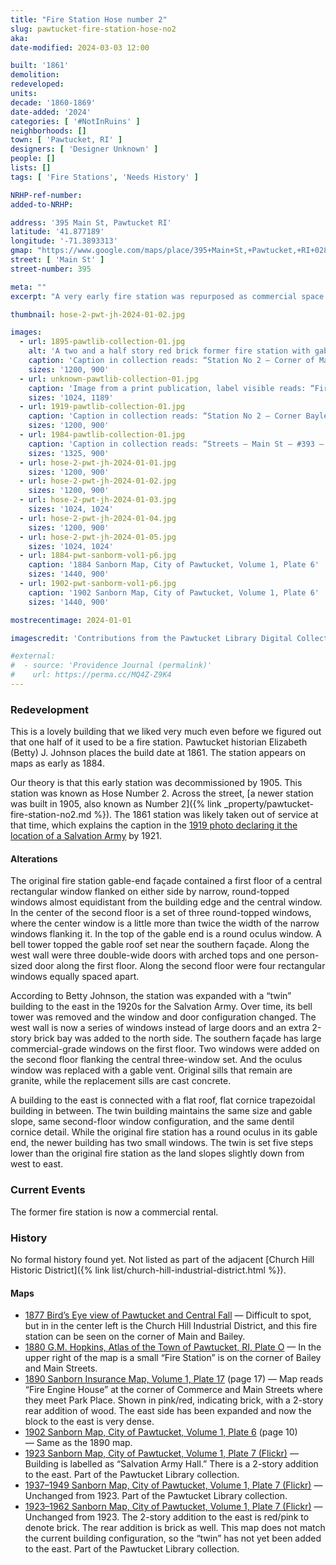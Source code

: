 ```yaml
---
title: "Fire Station Hose number 2"
slug: pawtucket-fire-station-hose-no2
aka:
date-modified: 2024-03-03 12:00

built: '1861'
demolition:
redeveloped:
units:
decade: '1860-1869'
date-added: '2024'
categories: [ '#NotInRuins' ]
neighborhoods: []
town: [ 'Pawtucket, RI' ]
designers: [ 'Designer Unknown' ]
people: []
lists: []
tags: [ 'Fire Stations', 'Needs History' ]

NRHP-ref-number:
added-to-NRHP:

address: '395 Main St, Pawtucket RI'
latitude: '41.877189'
longitude: '-71.3893313'
gmap: "https://www.google.com/maps/place/395+Main+St,+Pawtucket,+RI+02860/@41.877189,-71.3893313,18z/data=!4m6!3m5!1s0x89e443541c0f0e9d:0x512ac55dedbac14a!8m2!3d41.877185!4d-71.3880438!16s%2Fg%2F11hcz3s1y5?entry=ttu"
street: [ 'Main St' ]
street-number: 395

meta: ""
excerpt: "A very early fire station was repurposed as commercial space and a twin building was built next door"

thumbnail: hose-2-pwt-jh-2024-01-02.jpg

images:
  - url: 1895-pawtlib-collection-01.jpg
    alt: 'A two and a half story red brick former fire station with gabel ends and a dentil cornice. Once only a single bulding, a similarly designed twin was added to the east and connected in the middle by a two story addition.'
    caption: 'Caption in collection reads: “Station No 2 — Corner of Main & Commerce — c 1895” — Pawtucket Library Digital Collection (Flickr)'
    sizes: '1200, 900'
  - url: unknown-pawtlib-collection-01.jpg
    caption: 'Image from a print publication, label visible reads: “Fire Station No. 2, Corner of Main & Bayley Streets” — Pawtucket Library Digital Collection (Flickr)'
    sizes: '1024, 1189'
  - url: 1919-pawtlib-collection-01.jpg
    caption: 'Caption in collection reads: “Station No 2 — Corner Bayley & Main St — Converted to Salvation Army 1920-21 — 1919” — Pawtucket Library Digital Collection (Flickr)'
    sizes: '1200, 900'
  - url: 1984-pawtlib-collection-01.jpg
    caption: 'Caption in collection reads: “Streets — Main St — #393 — Dec 1984 001” — Pawtucket Library Digital Collection (Flickr)'
    sizes: '1325, 900'
  - url: hose-2-pwt-jh-2024-01-01.jpg
    sizes: '1200, 900'
  - url: hose-2-pwt-jh-2024-01-02.jpg
    sizes: '1200, 900'
  - url: hose-2-pwt-jh-2024-01-03.jpg
    sizes: '1024, 1024'
  - url: hose-2-pwt-jh-2024-01-04.jpg
    sizes: '1200, 900'
  - url: hose-2-pwt-jh-2024-01-05.jpg
    sizes: '1024, 1024'
  - url: 1884-pwt-sanborm-vol1-p6.jpg
    caption: '1884 Sanborn Map, City of Pawtucket, Volume 1, Plate 6'
    sizes: '1440, 900'
  - url: 1902-pwt-sanborm-vol1-p6.jpg
    caption: '1902 Sanborn Map, City of Pawtucket, Volume 1, Plate 6'
    sizes: '1440, 900'

mostrecentimage: 2024-01-01

imagescredit: 'Contributions from the Pawtucket Library Digital Collection (Flickr) and the Library of Congress'

#external:
#  - source: 'Providence Journal (permalink)'
#    url: https://perma.cc/MQ4Z-Z9K4
---
```


### Redevelopment

This is a lovely building that we liked very much even before we figured out that one half of it used to be a fire station. Pawtucket historian Elizabeth (Betty) J. Johnson places the build date at 1861. The station appears on maps as early as 1884.

Our theory is that this early station was decommissioned by 1905. This station was known as Hose Number 2. Across the street, [a newer station was built in 1905, also known as Number 2]({% link _property/pawtucket-fire-station-no2.md %}). The 1861 station was likely taken out of service at that time, which explains the caption in the [1919 photo declaring it the location of a Salvation Army](#photo-1919-pawtlib-collection-01) by 1921.

#### Alterations

The original fire station gable-end façade contained a first floor of a central rectangular window flanked on either side by narrow, round-topped windows almost equidistant from the building edge and the central window. In the center of the second floor is a set of three round-topped windows, where the center window is a little more than twice the width of the narrow windows flanking it. In the top of the gable end is a round oculus window. A bell tower topped the gable roof set near the southern façade. Along the west wall were three double-wide doors with arched tops and one person-sized door along the first floor. Along the second floor were four rectangular windows equally spaced apart.

According to Betty Johnson, the station was expanded with a “twin” building to the east in the 1920s for the Salvation Army. Over time, its bell tower was removed and the window and door configuration changed. The west wall is now a series of windows instead of large doors and an extra 2-story brick bay was added to the north side. The southern façade has large commercial-grade windows on the first floor. Two windows were added on the second floor flanking the central three-window set. And the oculus window was replaced with a gable vent. Original sills that remain are granite, while the replacement sills are cast concrete.

A building to the east is connected with a flat roof, flat cornice trapezoidal building in between. The twin building maintains the same size and gable slope, same second-floor window configuration, and the same dentil cornice detail. While the original fire station has a round oculus in its gable end, the newer building has two small windows. The twin is set five steps lower than the original fire station as the land slopes slightly down from west to east.


### Current Events

The former fire station is now a commercial rental.


### History

No formal history found yet. Not listed as part of the adjacent [Church Hill Historic District]({% link list/church-hill-industrial-district.html %}).

#### Maps

+ [1877 Bird’s Eye view of Pawtucket and Central Fall](https://www.flickr.com/photos/pawtucketlibrary/41432286170/in/album-72157698295500544/) — Difficult to spot, but in in the center left is the Church Hill Industrial District, and this fire station can be seen on the corner of Main and Bailey.
+ [1880 G.M. Hopkins, Atlas of the Town of Pawtucket, RI, Plate O](https://www.flickr.com/photos/pawtucketlibrary/28372968137/in/album-72157684758969912/) — In the upper right of the map is a small “Fire Station” is on the corner of Bailey and Main Streets.
+ [1890 Sanborn Insurance Map, Volume 1, Plate 17](http://hdl.loc.gov/loc.gmd/g3774pm.g3774pm_g080961890) (page 17) — Map reads “Fire Engine House” at the corner of Commerce and Main Streets where they meet Park Place. Shown in pink/red, indicating brick, with a 2-story rear addition of wood. The east side has been expanded and now the block to the east is very dense.
+ [1902 Sanborn Map, City of Pawtucket, Volume 1, Plate 6](http://hdl.loc.gov/loc.gmd/g3774pm.g3774pm_g080961884) (page 10) — Same as the 1890 map.
+ [1923 Sanborn Map, City of Pawtucket, Volume 1, Plate 7 (Flickr)](https://www.flickr.com/photos/pawtucketlibrary/41489713750/in/album-72157698403237314/) — Building is labelled as “Salvation Army Hall.” There is a 2-story addition to the east. Part of the Pawtucket Library collection.
+ [1937–1949 Sanborn Map, City of Pawtucket, Volume 1, Plate 7 (Flickr)](https://www.flickr.com/photos/pawtucketlibrary/42394980795/in/album-72157697203635851/) — Unchanged from 1923. Part of the Pawtucket Library collection.
+ [1923–1962 Sanborn Map, City of Pawtucket, Volume 1, Plate 7 (Flickr)](https://www.flickr.com/photos/pawtucketlibrary/36965265605/in/album-72157686059514163/) — Unchanged from 1923. The 2-story addition to the east is red/pink to denote brick. The rear addition is brick as well. This map does not match the current building configuration, so the “twin” has not yet been added to the east. Part of the Pawtucket Library collection.
